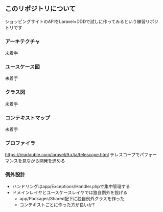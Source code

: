 ## このリポジトリについて

ショッピングサイトのAPIをLaravel×DDDで試しに作ってみるという練習リポジトリです

### アーキテクチャ
未着手

### ユースケース図
未着手

### クラス図
未着手

### コンテキストマップ
未着手


### プロファイラ
https://readouble.com/laravel/9.x/ja/telescope.html
テレスコープでパフォーマンスを見ながら開発を進める

### 例外設計
* ハンドリングはapp/Exceptions/Handler.phpで集中管理する
* ドメインレイヤとユースケースレイヤでは独自例外を投げる
    * app/Packages/Shared配下に独自例外クラスを作った
    * コンテキストごとに作った方が良いか?

